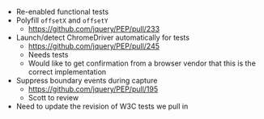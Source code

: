 * Re-enabled functional tests
* Polyfill `offsetX` and `offsetY`
  * https://github.com/jquery/PEP/pull/233
* Launch/detect ChromeDriver automatically for tests
  * https://github.com/jquery/PEP/pull/245
  * Needs tests
  * Would like to get confirmation from a browser vendor that this is the correct implementation
* Suppress boundary events during capture
  * https://github.com/jquery/PEP/pull/195
  * Scott to review
* Need to update the revision of W3C tests we pull in
